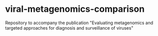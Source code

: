 # viral-metagenomics-comparison
Repository to accompany the publication "Evaluating metagenomics and targeted approaches for diagnosis and surveillance of viruses"
